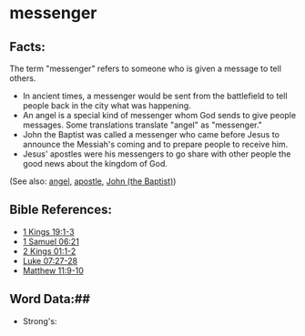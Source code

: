# messenger #

## Facts: ##

The term "messenger" refers to someone who is given a message to tell others.

* In ancient times, a messenger would be sent from the battlefield to tell people back in the city what was happening.
* An angel is a special kind of messenger whom God sends to give people messages. Some translations translate "angel" as "messenger."
* John the Baptist was called a messenger who came before Jesus to announce the Messiah's coming and to prepare people to receive him.
* Jesus' apostles were his messengers to go share with other people the good news about the kingdom of God.

(See also: [angel](../kt/angel.md), [apostle](../kt/apostle.md), [John (the Baptist)](../other/johnthebaptist.md))

## Bible References: ##

* [1 Kings 19:1-3](rc://en/tn/help/1ki/19/01)
* [1 Samuel 06:21](rc://en/tn/help/1sa/06/21)
* [2 Kings 01:1-2](rc://en/tn/help/2ki/01/01)
* [Luke 07:27-28](rc://en/tn/help/luk/07/27)
* [Matthew 11:9-10](rc://en/tn/help/mat/11/09)

## Word Data:##

* Strong's: 

